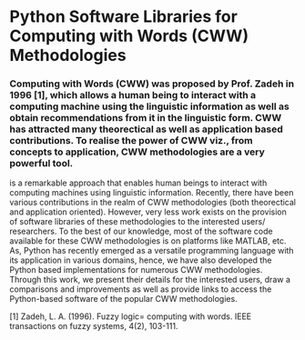 <h1>Python Software Libraries for Computing with Words (CWW) Methodologies </h1>
<h3>Computing with Words (CWW) was proposed by Prof. Zadeh in 1996 [1], which allows a human being to interact with a computing machine using the linguistic information as well as obtain recommendations from it in the linguistic form. CWW has attracted many theorectical as well as application based contributions. To realise the power of CWW viz., from concepts to application, CWW methodologies are a very powerful tool.</h3>

is a remarkable approach that enables human beings to interact with computing machines using linguistic information. Recently, there have been various contributions in the realm of CWW methodologies (both theorectical and application oriented). However, very less work exists on the provision of software libraries of these methodologies to the interested users/ researchers. To the best of our knowledge, most of the software code available for these CWW methodologies is on platforms like MATLAB, etc. As, Python has recently emerged as a versatile programming language with its application in various domains, hence, we have also developed the Python based implementations for numerous CWW methodologies. Through this work, we present their details for the interested users, draw a comparisons and improvements as well as provide links to access the Python-based software of the popular CWW methodologies.


[1] Zadeh, L. A. (1996). Fuzzy logic= computing with words. IEEE transactions on fuzzy systems, 4(2), 103-111.
